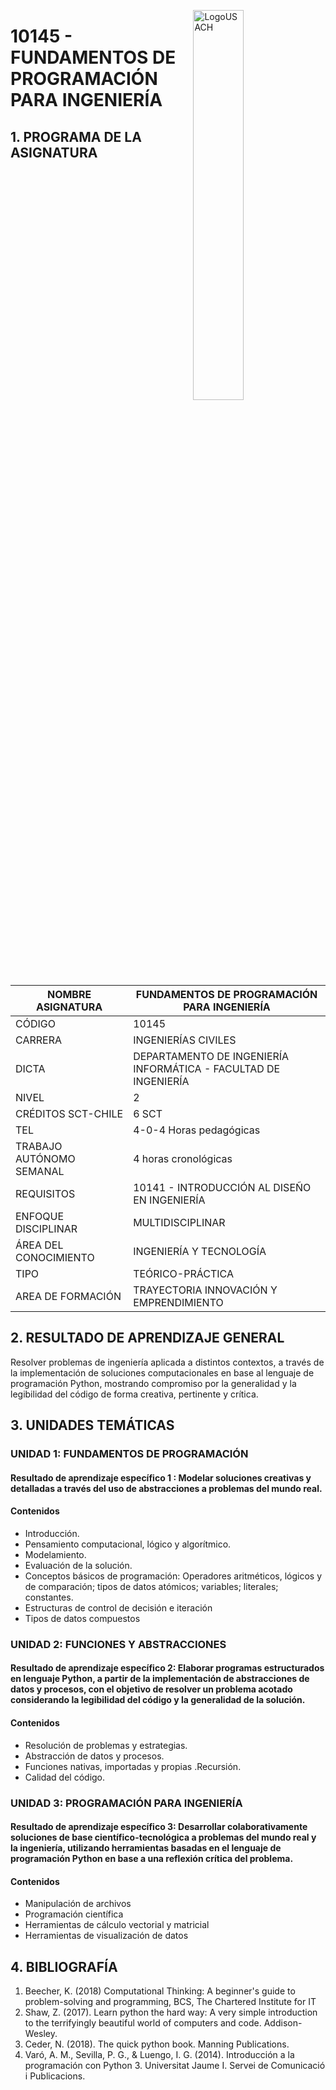 <p><img src="https://fing.usach.cl/sites/ingenieria/files/logo-fing.png" alt="LogoUSACH" width="40%" align="right" hspace="10px" vspace="0px"></p>

# 10145 - FUNDAMENTOS DE PROGRAMACIÓN PARA INGENIERÍA

## **1. PROGRAMA DE LA ASIGNATURA**


| NOMBRE ASIGNATURA | FUNDAMENTOS DE PROGRAMACIÓN PARA INGENIERÍA |
|-------------------|---------------------------------------------|
| CÓDIGO | 10145 |
| CARRERA | INGENIERÍAS CIVILES |
| DICTA | DEPARTAMENTO DE INGENIERÍA INFORMÁTICA - FACULTAD DE INGENIERÍA |
| NIVEL | 2 |
| CRÉDITOS SCT-CHILE | 6 SCT |
| TEL| 4-0-4 Horas pedagógicas |
| TRABAJO AUTÓNOMO SEMANAL| 4 horas cronológicas|
| REQUISITOS | 10141 - INTRODUCCIÓN AL DISEÑO EN INGENIERÍA |
| ENFOQUE DISCIPLINAR | MULTIDISCIPLINAR |
| ÁREA DEL CONOCIMIENTO| INGENIERÍA Y TECNOLOGÍA|
| TIPO| TEÓRICO-PRÁCTICA |
| AREA DE FORMACIÓN| TRAYECTORIA INNOVACIÓN Y EMPRENDIMIENTO |

## **2. RESULTADO DE APRENDIZAJE GENERAL**

Resolver problemas de ingeniería aplicada a distintos contextos, a través de la implementación de soluciones computacionales en base al lenguaje de programación Python, mostrando compromiso por la generalidad y la legibilidad del código de forma creativa, pertinente y crítica.

## **3. UNIDADES TEMÁTICAS**

### **UNIDAD 1: FUNDAMENTOS DE PROGRAMACIÓN**
#### Resultado de aprendizaje específico 1 : **Modelar soluciones creativas y detalladas a través del uso de abstracciones a problemas del mundo real.** 

#### Contenidos
- Introducción. 
- Pensamiento computacional, lógico y algorítmico.
- Modelamiento.
- Evaluación de la solución.
- Conceptos básicos de programación:
Operadores aritméticos, lógicos y de
comparación; tipos de datos atómicos; variables;
literales; constantes.
- Estructuras de control de decisión e iteración
- Tipos de datos compuestos

### **UNIDAD 2: FUNCIONES Y ABSTRACCIONES**
#### Resultado de aprendizaje específico 2: **Elaborar programas estructurados en lenguaje Python, a partir de la implementación de abstracciones de  datos y procesos, con el objetivo de resolver un problema acotado considerando la legibilidad del código y la generalidad de la solución.**

#### Contenidos
- Resolución de problemas y estrategias.
- Abstracción de datos y procesos.
- Funciones nativas, importadas y propias
.Recursión.
- Calidad del código.

### UNIDAD 3: PROGRAMACIÓN PARA INGENIERÍA

#### Resultado de aprendizaje específico 3: **Desarrollar colaborativamente soluciones de base científico-tecnológica a problemas del mundo real y la ingeniería, utilizando herramientas basadas en el lenguaje de programación Python en base a una reflexión crítica del problema.**

#### Contenidos
- Manipulación de archivos
- Programación científica
- Herramientas de cálculo vectorial y matricial
- Herramientas de visualización de datos

## **4. BIBLIOGRAFÍA**

1.   Beecher, K. (2018) Computational Thinking: A beginner's guide to problem-solving and programming, BCS, The Chartered Institute for IT
2.   Shaw, Z. (2017). Learn python the hard way: A very simple introduction to the terrifyingly beautiful world of computers and code. Addison-Wesley. 
3. Ceder, N. (2018). The quick python book. Manning Publications.
4. Varó, A. M., Sevilla, P. G., & Luengo, I. G. (2014). Introducción a la programación con Python 3. Universitat Jaume I. Servei de Comunicació i Publicacions. 
